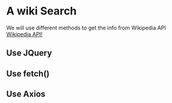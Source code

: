 # A wiki Search 
We will use different  methods to get the info from Wikipedia API</br>
[Wikipedia API!](https://en.wikipedia.org/w/api.php)

## Use JQuery

## Use fetch()

## Use Axios
